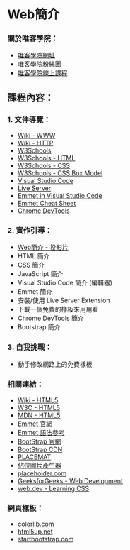# Web簡介

### 關於唯客學院：

* [唯客學院網址](http://www.victorgau.com)
* [唯客學院粉絲團](https://www.facebook.com/KHPYAcademy/)
* [唯客學院線上課程](https://khpy.teachable.com)

## 課程內容：

### 1. 文件導覽：

* [Wiki - WWW](https://en.wikipedia.org/wiki/World_Wide_Web)
* [Wiki - HTTP](https://en.wikipedia.org/wiki/Hypertext_Transfer_Protocol)
* [W3Schools](https://www.w3schools.com/)
* [W3Schools - HTML](https://www.w3schools.com/html/)
* [W3Schools - CSS](https://www.w3schools.com/css/default.asp)
* [W3Schools - CSS Box Model](https://www.w3schools.com/css/css_boxmodel.asp)
* [Visual Studio Code](https://code.visualstudio.com/)
* [Live Server](https://marketplace.visualstudio.com/items?itemName=ritwickdey.LiveServer)
* [Emmet in Visual Studio Code](https://code.visualstudio.com/docs/editor/emmet)
* [Emmet Cheat Sheet](https://docs.emmet.io/cheat-sheet/)
* [Chrome DevTools](https://developer.chrome.com/docs/devtools/)


### 2. 實作引導：

* [Web簡介 - 投影片](https://docs.google.com/presentation/d/1UEPMx0G-MYWW2gHZs0Y93L6XwVVg5S5I0QLVsv4A0y4/edit?usp=sharing)
* HTML 簡介
* CSS 簡介
* JavaScript 簡介
* Visual Studio Code 簡介 (編輯器)
* Emmet 簡介
* 安裝/使用 Live Server Extension
* 下載一個免費的樣板來用用看
* Chrome DevTools 簡介
* Bootstrap 簡介

### 3. 自我挑戰：

* 動手修改網路上的免費樣板

### 相關連結：

* [Wiki - HTML5](https://zh.wikipedia.org/wiki/HTML5)
* [W3C - HTML5](https://dev.w3.org/html5/spec-LC/)
* [MDN - HTML5](https://developer.mozilla.org/en-US/docs/Web/Guide/HTML/HTML5)
* [Emmet 官網](https://emmet.io/)
* [Emmet 語法參考](https://docs.emmet.io/abbreviations/syntax/)
* [BootStrap 官網](https://getbootstrap.com/)
* [BootStrap CDN](https://www.bootstrapcdn.com/)
* [PLACEMAT](https://placem.at/)
* [佔位圖片產生器](https://free.com.tw/placemat/)
* [placeholder.com](https://placeholder.com/)
* [GeeksforGeeks - Web Development](https://www.geeksforgeeks.org/web-development/)
* [web.dev - Learning CSS](https://web.dev/learn/)

### 網頁樣板：

* [colorlib.com](https://colorlib.com/)
* [html5up.net](https://html5up.net/)
* [startbootstrap.com](https://startbootstrap.com/themes)
